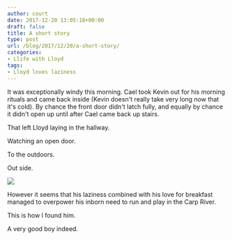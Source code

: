 ```yaml
---
author: court
date: 2017-12-20 13:05:18+00:00
draft: false
title: A short story
type: post
url: /blog/2017/12/20/a-short-story/
categories:
- Llife with Lloyd
tags:
- Lloyd loves laziness
---
```


It was exceptionally windy this morning. Cael took Kevin out for his morning rituals and came back inside (Kevin doesn't really take very long now that it's cold). By chance the front door didn't latch fully, and equally by chance it didn't open up until after Cael came back up stairs.

That left Lloyd laying in the hallway.

Watching an open door.

To the outdoors.

Out side.

![](http://www.vallentyne.com/blog/wp-content/uploads/2017/12/img_0199.jpg)


However it seems that his laziness combined with his love for breakfast managed to overpower his inborn need to run and play in the Carp River.

This is how I found him.

A very good boy indeed.
